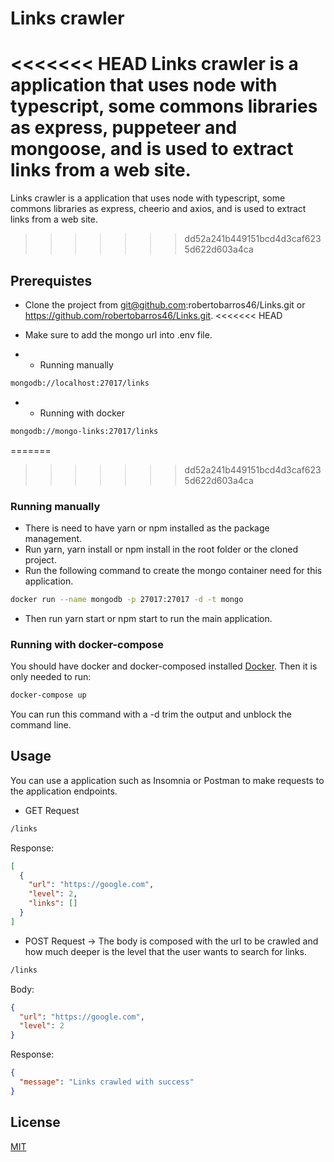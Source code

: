# Links crawler

<<<<<<< HEAD
Links crawler is a application that uses node with typescript, some commons libraries as express, puppeteer and mongoose, and is used to extract links from a web site.
=======
Links crawler is a application that uses node with typescript, some commons libraries as express, cheerio and axios, and is used to extract links from a web site.
>>>>>>> dd52a241b449151bcd4d3caf6235d622d603a4ca

## Prerequistes

- Clone the project from git@github.com:robertobarros46/Links.git or https://github.com/robertobarros46/Links.git.
<<<<<<< HEAD
- Make sure to add the mongo url into .env file.

- - Running manually

```bash
mongodb://localhost:27017/links
```

- - Running with docker

```bash
mongodb://mongo-links:27017/links
```
=======
>>>>>>> dd52a241b449151bcd4d3caf6235d622d603a4ca

### Running manually

- There is need to have yarn or npm installed as the package management.
- Run yarn, yarn install or npm install in the root folder or the cloned project.
- Run the following command to create the mongo container need for this application.

```bash
docker run --name mongodb -p 27017:27017 -d -t mongo
```

- Then run yarn start or npm start to run the main application.

### Running with docker-compose

You should have docker and docker-composed installed [Docker](https://docs.docker.com/compose/install/).
Then it is only needed to run:

```bash
docker-compose up
```

You can run this command with a -d trim the output and unblock the command line.

## Usage

You can use a application such as Insomnia or Postman to make requests to the application endpoints.

- GET Request

```bash
/links
```

Response:

```json
[
  {
    "url": "https://google.com",
    "level": 2,
    "links": []
  }
]
```

- POST Request -> The body is composed with the url to be crawled and how much deeper is the level that the user wants to search for links.

```bash
/links
```

Body:

```json
{
  "url": "https://google.com",
  "level": 2
}
```

Response:

```json
{
  "message": "Links crawled with success"
}
```

## License

[MIT](https://choosealicense.com/licenses/mit/)
